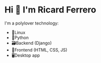 # Hi 👋 I'm Ricard Ferrero

I'm a polylover technology:
- 🐧Linux
- 🐍Python
- 🗃️Backend (Django)
- 🎀Frontend (HTML, CSS, JS)
- 🖥Desktop app

<!---
Did you know that not all ducks can fly? Look for Indian Runner duck.
--->
